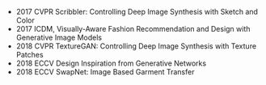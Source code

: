 + 2017 CVPR Scribbler: Controlling Deep Image Synthesis with Sketch and Color 
+ 2017 ICDM, Visually-Aware Fashion Recommendation and Design with Generative Image Models
+ 2018 CVPR TextureGAN: Controlling Deep Image Synthesis with Texture Patches 
+ 2018 ECCV Design Inspiration from Generative Networks 
+ 2018 ECCV SwapNet: Image Based Garment Transfer
